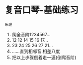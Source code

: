 # 复音口琴-基础练习

`乐理`

1. 爬全音阶1234567...
2. 12 12 14 15 16 17...
3. 23 24 25 26 27 21...
4. ......直到相邻音 相差八度
5. 把以上步骤倒着走一遍(倒爬音阶)

